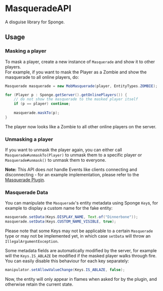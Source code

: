 # MasqueradeAPI
A disguise library for Sponge.

## Usage
### Masking a player
To mask a player, create a new instance of `Masquerade` and show it to other players.  
For example, if you want to mask the Player as a Zombie and show the masquerade to all online players, do:
```java
Masquerade masquerade = new MobMasquerade(player, EntityTypes.ZOMBIE);

for (Player p : Sponge.getServer().getOnlinePlayers()) {
    // do not show the masquerade to the masked player itself
    if (p == player) continue;
    
    masquerade.maskTo(p);
}
```

The player now looks like a Zombie to all other online players on the server.

### Unmasking a player
If you want to unmask the player again, you can either call `Masquerade#unmaskTo(Player)` to unmask them to a specific player 
or `Masquerade#unmask()` to unmask them to everyone.

**Note:** This API does *not* handle Events like clients connecting and disconnecting - for an example implementation, please refer to the [Masquerade Plugin](https://github.com/CrushedPixel/Masquerade/).

### Masquerade Data
You can manipulate the `Masquerade`'s entity metadata using Sponge `Key`s, for example to display a custom name for the fake entity:

```java
masquerade.setData(Keys.DISPLAY_NAME, Text.of("Dinnerbone"));
masquerade.setData(Keys.CUSTOM_NAME_VISIBLE, true);
```

Please note that some Keys may not be applicable to a certain `Masquerade` type or may not be implemented yet, in which case `setData` will throw an `IllegalArgumentException`.

Some metadata fields are automatically modified by the server, 
for example will the `Keys.IS_ABLAZE` be modified if the masked player walks through fire.  
You can easily disable this behaviour for each key separately:

```java
manipulator.setAllowValueChange(Keys.IS_ABLAZE, false);
```

Now, the entity will only appear in flames when asked for by the plugin, and otherwise retain the current state.
